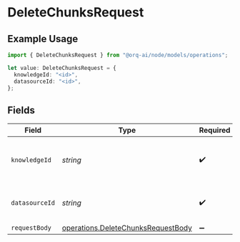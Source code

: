# DeleteChunksRequest

## Example Usage

```typescript
import { DeleteChunksRequest } from "@orq-ai/node/models/operations";

let value: DeleteChunksRequest = {
  knowledgeId: "<id>",
  datasourceId: "<id>",
};
```

## Fields

| Field                                                                                    | Type                                                                                     | Required                                                                                 | Description                                                                              |
| ---------------------------------------------------------------------------------------- | ---------------------------------------------------------------------------------------- | ---------------------------------------------------------------------------------------- | ---------------------------------------------------------------------------------------- |
| `knowledgeId`                                                                            | *string*                                                                                 | :heavy_check_mark:                                                                       | The unique identifier of the knowledge base                                              |
| `datasourceId`                                                                           | *string*                                                                                 | :heavy_check_mark:                                                                       | The unique identifier of the datasource.                                                 |
| `requestBody`                                                                            | [operations.DeleteChunksRequestBody](../../models/operations/deletechunksrequestbody.md) | :heavy_minus_sign:                                                                       | N/A                                                                                      |